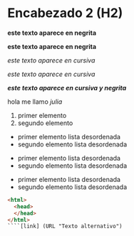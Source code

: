 # Encabezado 2 (H2)

__este texto aparece en negrita__

**este texto aparece en negrita**

_este texto aparece en cursiva_

*este texto aparece en cursiva*

__*este texto aparece en cursiva y negrita*__

hola me llamo _julia_

1. primer elemento    
2. segundo elemento 

* primer elemento lista desordenada
* segundo elemento lista desordenada

- primer elemento lista desordenada
- segundo elemento lista desordenada

+ primer elemento lista desordenada
+ segundo elemento lista desordenada

```html
<html>
  <head>
  </head>
</html>
````[link] (URL "Texto alternativo")
  
    
